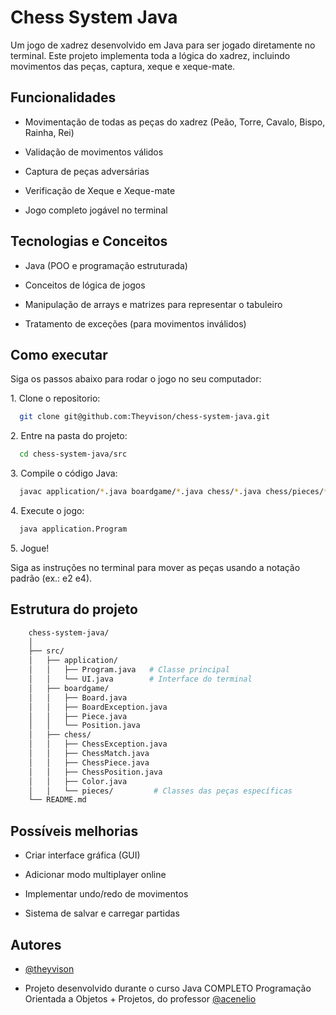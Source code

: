 # Chess System Java

Um jogo de xadrez desenvolvido em Java para ser jogado diretamente no terminal. Este projeto implementa toda a lógica do xadrez, incluindo movimentos das peças, captura, xeque e xeque-mate.


## Funcionalidades

- Movimentação de todas as peças do xadrez (Peão, Torre, Cavalo, Bispo, Rainha, Rei)

- Validação de movimentos válidos

- Captura de peças adversárias

- Verificação de Xeque e Xeque-mate

- Jogo completo jogável no terminal
## Tecnologias e Conceitos

- Java (POO e programação estruturada)

- Conceitos de lógica de jogos

- Manipulação de arrays e matrizes para representar o tabuleiro

- Tratamento de exceções (para movimentos inválidos)
## Como executar

Siga os passos abaixo para rodar o jogo no seu computador:

1.&nbsp;Clone o repositorio:

```bash
  git clone git@github.com:Theyvison/chess-system-java.git

```

2.&nbsp;Entre na pasta do projeto:

```bash
  cd chess-system-java/src

```

3.&nbsp;Compile o código Java:

```bash
  javac application/*.java boardgame/*.java chess/*.java chess/pieces/*.java

```

4.&nbsp;Execute o jogo:

```bash
  java application.Program

```

5.&nbsp;Jogue!

Siga as instruções no terminal para mover as peças usando a notação padrão (ex.: e2 e4).

## Estrutura do projeto

```bash
    chess-system-java/
    │
    ├── src/
    │   ├── application/
    │   │   ├── Program.java   # Classe principal
    │   │   └── UI.java        # Interface do terminal
    │   ├── boardgame/
    │   │   ├── Board.java
    │   │   ├── BoardException.java
    │   │   ├── Piece.java
    │   │   └── Position.java
    │   ├── chess/
    │   │   ├── ChessException.java
    │   │   ├── ChessMatch.java
    │   │   ├── ChessPiece.java
    │   │   ├── ChessPosition.java
    │   │   ├── Color.java
    │   │   └── pieces/         # Classes das peças específicas
    └── README.md
```
## Possíveis melhorias

- Criar interface gráfica (GUI)

- Adicionar modo multiplayer online

- Implementar undo/redo de movimentos

- Sistema de salvar e carregar partidas
## Autores

- [@theyvison](https://www.github.com/theyvison)

- Projeto desenvolvido durante o curso Java COMPLETO Programação Orientada a Objetos + Projetos, do professor [@acenelio](https://github.com/acenelio)

